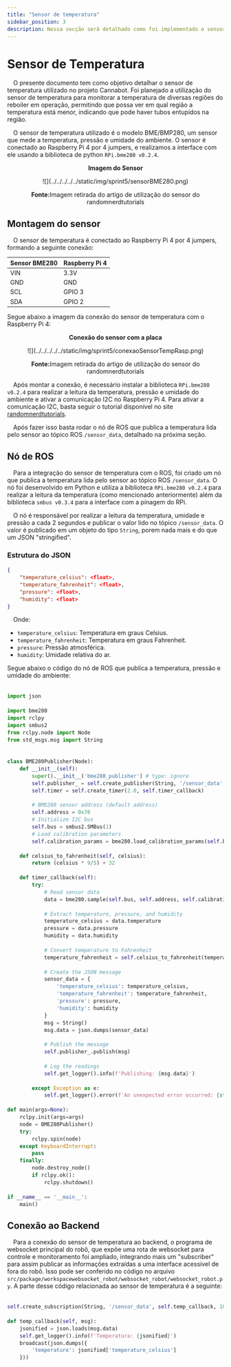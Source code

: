 ```yaml
---
title: "Sensor de temperatura"
sidebar_position: 3
description: Nessa secção será detalhado como foi implementado o sensor de temperatura no robô.
---
```


# Sensor de Temperatura

&emsp;O presente documento tem como objetivo detalhar o sensor de temperatura utilizado no projeto Cannabot. Foi planejado a utilização do sensor de temperatura para monitorar a temperatura de diversas regiões do reboiler em operação, permitindo que possa ver em qual região a temperatura está menor, indicando que pode haver tubos entupidos na região.

&emsp;O sensor de temperatura utilizado é o modelo BME/BMP280, um sensor que mede a temperatura, pressão e umidade do ambiente. O sensor é conectado ao Raspberry Pi 4 por 4 jumpers, e realizamos a interface com ele usando a biblioteca de python `RPi.bme280 v0.2.4`.

<p align="center"><b>Imagem do Sensor</b></p>
<div align="center">
  ![](../../../../../static/img/sprint5/sensorBME280.png)
  <p><b>Fonte:</b>Imagem retirada do artigo de utilização do sensor do randomnerdtutorials</p>
</div>

## Montagem do sensor

&emsp;O sensor de temperatura é conectado ao Raspberry Pi 4 por 4 jumpers, formando a seguinte conexão:

| Sensor BME280 | Raspberry Pi 4  |
|---------------|-----------------|
| VIN           | 3.3V            |
| GND           | GND             |
| SCL           | GPIO 3          |
| SDA           | GPIO 2          |

Segue abaixo a imagem da conexão do sensor de temperatura com o Raspberry Pi 4:

<p align="center"><b>Conexão do sensor com a placa</b></p>
<div align="center">
  ![](../../../../../static/img/sprint5/conexaoSensorTempRasp.png)
  <p><b>Fonte:</b>Imagem retirada do artigo de utilização do sensor do randomnerdtutorials</p>
</div>

&emsp;Após montar a conexão, é necessário instalar a biblioteca `RPi.bme280 v0.2.4` para realizar a leitura da temperatura, pressão e umidade do ambiente e ativar a comunicação I2C no Raspberry Pi 4. Para ativar a comunicação I2C, basta seguir o tutorial disponível no site [randomnerdtutorials](https://randomnerdtutorials.com/raspberry-pi-bme280-sensor-python/).

&emsp;Após fazer isso basta rodar o nó de ROS que publica a temperatura lida pelo sensor ao tópico ROS `/sensor_data`, detalhado na próxima seção.

## Nó de ROS

&emsp;Para a integração do sensor de temperatura com o ROS, foi criado um nó que publica a temperatura lida pelo sensor ao tópico ROS `/sensor_data`. O nó foi desenvolvido em Python e utiliza a biblioteca `RPi.bme280 v0.2.4` para realizar a leitura da temperatura (como mencionado anteriormente) além da biblioteca `smbus v0.3.4` para a interface com a pinagem do RPi.

&emsp;O nó é responsável por realizar a leitura da temperatura, umidade e pressão a cada 2 segundos e publicar o valor lido no tópico `/sensor_data`. O valor é publicado em um objeto do tipo `String`, porem nada mais e do que um JSON "stringified".

### Estrutura do JSON

```json
{
    "temperature_celsius": <float>,
    "temperature_fahrenheit": <float>,
    "pressure": <float>,
    "humidity": <float>
}
```

&emsp;Onde:

- `temperature_celsius`: Temperatura em graus Celsius.
- `temperature_fahrenheit`: Temperatura em graus Fahrenheit.
- `pressure`: Pressão atmosférica.
- `humidity`: Umidade relativa do ar.

Segue abaixo o código do nó de ROS que publica a temperatura, pressão e umidade do ambiente:

```python

import json

import bme280
import rclpy
import smbus2
from rclpy.node import Node
from std_msgs.msg import String


class BME280Publisher(Node):
    def __init__(self):
        super().__init__('bme280_publisher') # type: ignore
        self.publisher_ = self.create_publisher(String, '/sensor_data', 10)
        self.timer = self.create_timer(2.0, self.timer_callback)

        # BME280 sensor address (default address)
        self.address = 0x76
        # Initialize I2C bus
        self.bus = smbus2.SMBus(1)
        # Load calibration parameters
        self.calibration_params = bme280.load_calibration_params(self.bus, self.address)

    def celsius_to_fahrenheit(self, celsius):
        return (celsius * 9/5) + 32

    def timer_callback(self):
        try:
            # Read sensor data
            data = bme280.sample(self.bus, self.address, self.calibration_params)

            # Extract temperature, pressure, and humidity
            temperature_celsius = data.temperature
            pressure = data.pressure
            humidity = data.humidity

            # Convert temperature to Fahrenheit
            temperature_fahrenheit = self.celsius_to_fahrenheit(temperature_celsius)

            # Create the JSON message
            sensor_data = {
                'temperature_celsius': temperature_celsius,
                'temperature_fahrenheit': temperature_fahrenheit,
                'pressure': pressure,
                'humidity': humidity
            }
            msg = String()
            msg.data = json.dumps(sensor_data)

            # Publish the message
            self.publisher_.publish(msg)

            # Log the readings
            self.get_logger().info(f'Publishing: {msg.data}')

        except Exception as e:
            self.get_logger().error(f'An unexpected error occurred: {str(e)}')

def main(args=None):
    rclpy.init(args=args)
    node = BME280Publisher()
    try:
        rclpy.spin(node)
    except KeyboardInterrupt:
        pass
    finally:
        node.destroy_node()
        if rclpy.ok():
            rclpy.shutdown()

if __name__ == '__main__':
    main()

```

## Conexão ao Backend

&emsp;Para a conexão do sensor de temperatura ao backend, o programa de websocket principal do robô, que expõe uma rota de websocket para controle e monitoramento foi ampliado, integrando mais um "subscriber" para assim publicar as informações extraídas a uma interface acessível de fora do robô. Isso pode ser conferido no código no arquivo `src/package/workspacewebsocket_robot/websocket_robot/websocket_robot.py`. A parte desse código relacionada ao sensor de temperatura é a seguinte:

```python

self.create_subscription(String, '/sensor_data', self.temp_callback, 10)

def temp_callback(self, msg):
    jsonified = json.loads(msg.data)
    self.get_logger().info(f'Temperatura: {jsonified}')
    broadcast(json.dumps({
        'temperature': jsonified['temperature_celsius']
    }))

```

